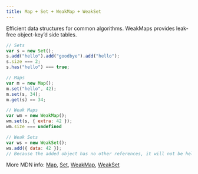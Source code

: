 ```yaml
---
title: Map + Set + WeakMap + WeakSet
---
```


Efficient data structures for common algorithms.  WeakMaps provides leak-free object-key’d side tables.

```JavaScript
// Sets
var s = new Set();
s.add("hello").add("goodbye").add("hello");
s.size === 2;
s.has("hello") === true;

// Maps
var m = new Map();
m.set("hello", 42);
m.set(s, 34);
m.get(s) == 34;

// Weak Maps
var wm = new WeakMap();
wm.set(s, { extra: 42 });
wm.size === undefined

// Weak Sets
var ws = new WeakSet();
ws.add({ data: 42 });
// Because the added object has no other references, it will not be held in the set
```

More MDN info: [Map](https://developer.mozilla.org/en-US/docs/Web/JavaScript/Reference/Global_Objects/Map), [Set](https://developer.mozilla.org/en-US/docs/Web/JavaScript/Reference/Global_Objects/Set), [WeakMap](https://developer.mozilla.org/en-US/docs/Web/JavaScript/Reference/Global_Objects/WeakMap), [WeakSet](https://developer.mozilla.org/en-US/docs/Web/JavaScript/Reference/Global_Objects/WeakSet)


